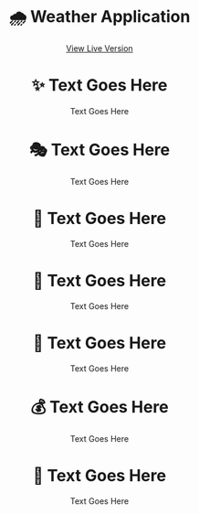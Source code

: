 <h1 align="center">
    <b>🌧 Weather Application</b>
</h1>

<p align="center">
    <a href="https://itsmartonic.github.io/WeatherApplication/">View Live Version</a>
</p>

<h1 align="center">
    <b>✨ Text Goes Here</b>
</h1>

<p align="center">
    Text Goes Here
<p>

<h1 align="center">
    <b>🎭 Text Goes Here</b>
</h1>

<p align="center">
    Text Goes Here
<p>

<h1 align="center">
    <b>💎 Text Goes Here</b>
</h1>

<p align="center">
    Text Goes Here
<p>

<h1 align="center">
    <b>🔮 Text Goes Here</b>
</h1>

<p align="center">
    Text Goes Here
<p>

<h1 align="center">
    <b>🎀 Text Goes Here</b>
</h1>

<p align="center">
    Text Goes Here
<p>

<h1 align="center">
    <b>💰 Text Goes Here</b>
</h1>

<p align="center">
    Text Goes Here
<p>

<h1 align="center">
    <b>🧨 Text Goes Here</b>
</h1>

<p align="center">
    Text Goes Here
<p>

